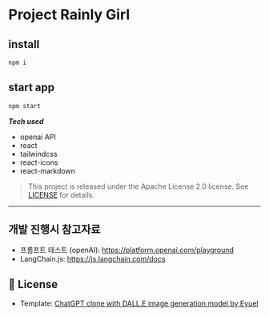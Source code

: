# Project Rainly Girl

## install

```bash
npm i
```

## start app

```bash
npm start
```

**_Tech used_**

- openai API
- react
- tailwindcss
- react-icons
- react-markdown

> This project is released under the Apache License 2.0 license. See [LICENSE](./LICENSE) for details.

---

## 개발 진행시 참고자료

- 프롬프트 테스트 (openAI): https://platform.openai.com/playground
- LangChain.js: https://js.langchain.com/docs

## 📝 License

- Template: [ChatGPT clone with DALL.E image generation model by Eyuel](https://github.com/EyuCoder/chatgpt-clone)
